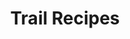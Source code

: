 ---
layout: category
title: Trail Recipes
description: Trail Recipes.
category: recipes
permalink: /recipes/
---